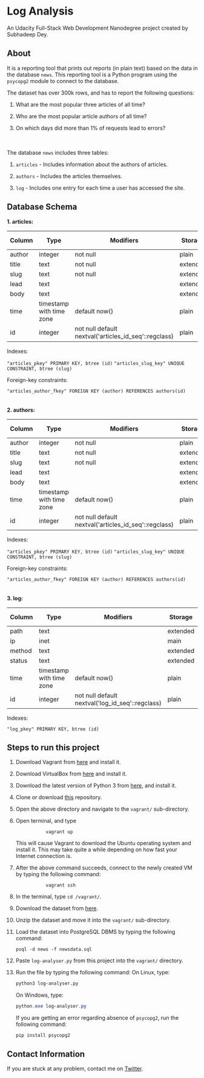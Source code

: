 # Log Analysis

An Udacity Full-Stack Web Development Nanodegree project created by Subhadeep Dey.

## About

It is a reporting tool that prints out reports (in plain text) based on the data in the database `news`. This reporting tool is a Python program using the `psycopg2` module to connect to the database.

The dataset has over 300k rows, and has to report the following questions:

1. What are the most popular three articles of all time?

2. Who are the most popular article authors of all time?

3. On which days did more than 1% of requests lead to errors?

\
\
The database `news` includes three tables:

1. `articles` - Includes information about the authors of articles.

2. `authors` - Includes the articles themselves.

3. `log` - Includes one entry for each time a user has accessed the site.

## Database Schema

**1. articles:**

| Column |           Type           |                       Modifiers                       | Storage  | Stats target | Description|
|--------|--------------------------|-------------------------------------------------------|----------|--------------|------------|
| author | integer                  | not null                                              | plain    |              |            |
| title  | text                     | not null                                              | extended |              |            |
| slug   | text                     | not null                                              | extended |              |            |
| lead   | text                     |                                                       | extended |              |            |
| body   | text                     |                                                       | extended |              |            |
| time   | timestamp with time zone | default now()                                         | plain    |              |            |
| id     | integer                  | not null default nextval('articles_id_seq'::regclass) | plain    |              |            |

Indexes:

   `"articles_pkey" PRIMARY KEY, btree (id)`
   `"articles_slug_key" UNIQUE CONSTRAINT, btree (slug)`

Foreign-key constraints:

   `"articles_author_fkey" FOREIGN KEY (author) REFERENCES authors(id)`
\
\
\
**2. authors:**

| Column |           Type           |                       Modifiers                       | Storage  | Stats target | Description|
|--------|--------------------------|-------------------------------------------------------|----------|--------------|-------------|
| author | integer                  | not null                                              | plain    |              |             |
| title  | text                     | not null                                              | extended |              |             |
| slug   | text                     | not null                                              | extended |              |             |
| lead   | text                     |                                                       | extended |              |             |
| body   | text                     |                                                       | extended |              |             |
| time   | timestamp with time zone | default now()                                         | plain    |              |             |
| id     | integer                  | not null default nextval('articles_id_seq'::regclass) | plain    |              |             |

Indexes:

   `"articles_pkey" PRIMARY KEY, btree (id)`
   `"articles_slug_key" UNIQUE CONSTRAINT, btree (slug)`

Foreign-key constraints:

   `"articles_author_fkey" FOREIGN KEY (author) REFERENCES authors(id)`
\
\
\
**3. log:**

|  Column |           Type           |                    Modifiers                     | Storage  | Stats target | Description|
|-------|-------------------------|--------------------------------------------------|----------|--------------|---------------|
| path   | text                     |                                                  | extended |              |             |
| ip     | inet                     |                                                  | main     |              |             |
| method | text                     |                                                  | extended |              |             |
| status | text                     |                                                  | extended |              |             |
| time   | timestamp with time zone | default now()                                    | plain    |              |             |
| id     | integer                  | not null default nextval('log_id_seq'::regclass) | plain    |              |             |

Indexes:

   `"log_pkey" PRIMARY KEY, btree (id)`

## Steps to run this project

1. Download Vagrant from [here](https://www.vagrantup.com/downloads.html) and install it.
2. Download VirtualBox from [here](https://www.virtualbox.org/wiki/Downloads) and install it.
3. Download the latest version of Python 3 from [here](https://www.python.org/downloads/), and install it.
4. Clone or download [this](https://github.com/udacity/fullstack-nanodegree-vm) repository.
5. Open the above directory and navigate to the `vagrant/` sub-directory.
6. Open terminal, and type

                  vagrant up
   This will cause Vagrant to download the Ubuntu operating system and install it. This may take quite a while depending on how fast your Internet connection is.
7. After the above command succeeds, connect to the newly created VM by typing the following command:

                  vagrant ssh

8. In the terminal, type `cd /vagrant/`.
9. Download the dataset from [here](https://d17h27t6h515a5.cloudfront.net/topher/2016/August/57b5f748_newsdata/newsdata.zip).
10. Unzip the dataset and move it into the `vagrant/` sub-directory.
11. Load the dataset into PostgreSQL DBMS by typing the following command:

      `psql -d news -f newsdata.sql`
12. Paste `log-analyser.py` from this project into the `vagrant/` directory.
13. Run the file by typing the following command:
      On Linux, type:

      ```bash
      python3 log-analyser.py
      ```

      On Windows, type:

      ```powershell
      python.exe log-analyser.py
      ```
     
     If you are getting an error regarding absence of `psycopg2`, run the following command:
     
     `pip install psycopg2`
 

## Contact Information

If you are stuck at any problem, contact me on [Twitter](https://twitter.com/SDey_96).

